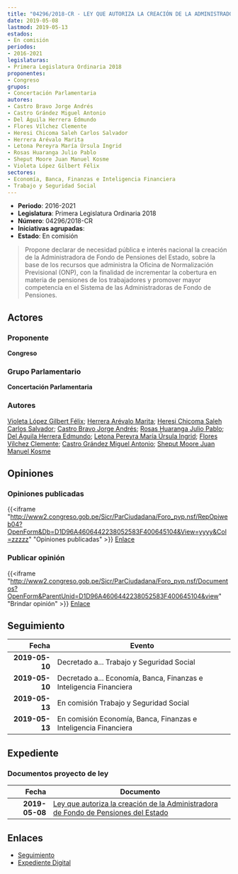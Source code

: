 ```yaml
---
title: "04296/2018-CR - LEY QUE AUTORIZA LA CREACIÓN DE LA ADMINISTRADORA DE FONDO DE PENSIONES DEL ESTADO"
date: 2019-05-08
lastmod: 2019-05-13
estados:
- En comisión
periodos:
- 2016-2021
legislaturas:
- Primera Legislatura Ordinaria 2018
proponentes:
- Congreso
grupos:
- Concertación Parlamentaria
autores:
- Castro Bravo Jorge Andrés
- Castro Grández Miguel Antonio
- Del Águila Herrera Edmundo
- Flores Vílchez Clemente
- Heresi Chicoma Saleh Carlos Salvador
- Herrera Arévalo Marita
- Letona Pereyra María Úrsula Ingrid
- Rosas Huaranga Julio Pablo
- Sheput Moore Juan Manuel Kosme
- Violeta López Gilbert Félix
sectores:
- Economía, Banca, Finanzas e Inteligencia Financiera
- Trabajo y Seguridad Social
---
```

- **Periodo**: 2016-2021
- **Legislatura**: Primera Legislatura Ordinaria 2018
- **Número**: 04296/2018-CR
- **Iniciativas agrupadas**: 
- **Estado**: En comisión

> Propone declarar de necesidad pública e interés nacional la creación de la Administradora de Fondo de Pensiones del Estado, sobre la base de los recursos que administra la Oficina de Normalización Previsional (ONP), con la finalidad de incrementar la cobertura en materia de pensiones de los trabajadores y promover mayor competencia en el Sistema de las Administradoras de Fondo de Pensiones.


## Actores

### Proponente

**Congreso**

### Grupo Parlamentario

**Concertación Parlamentaria**

### Autores

[Violeta López Gilbert Félix](mailto:mailto:gvioleta@congreso.gob.pe); [Herrera Arévalo Marita](mailto:mailto:mherrera@congreso.gob.pe); [Heresi Chicoma Saleh Carlos Salvador](mailto:mailto:sheresi@congreso.gob.pe); [Castro Bravo Jorge Andrés](mailto:mailto:jacastro@congreso.gob.pe); [Rosas Huaranga Julio Pablo](mailto:mailto:jrosas@congreso.gob.pe); [Del Águila Herrera Edmundo](mailto:mailto:edelaguila@congreso.gob.pe); [Letona Pereyra María Úrsula Ingrid](mailto:mailto:mletona@congreso.gob.pe); [Flores Vílchez Clemente](mailto:mailto:cflores@congreso.gob.pe); [Castro Grández Miguel Antonio](mailto:mailto:macastro@congreso.gob.pe); [Sheput Moore Juan Manuel Kosme](mailto:mailto:jsheput@congreso.gob.pe)

## Opiniones

### Opiniones publicadas

{{<iframe "http://www2.congreso.gob.pe/Sicr/ParCiudadana/Foro_pvp.nsf/RepOpiweb04?OpenForm&Db=D1D96A4606442238052583F400645104&View=yyyy&Col=zzzzz" "Opiniones publicadas" >}}
[Enlace](http://www2.congreso.gob.pe/Sicr/ParCiudadana/Foro_pvp.nsf/RepOpiweb04?OpenForm&Db=D1D96A4606442238052583F400645104&View=yyyy&Col=zzzzz)

### Publicar opinión

{{<iframe "http://www2.congreso.gob.pe/Sicr/ParCiudadana/Foro_pvp.nsf/Documentos?OpenForm&ParentUnid=D1D96A4606442238052583F400645104&view" "Brindar opinión" >}}
[Enlace](http://www2.congreso.gob.pe/Sicr/ParCiudadana/Foro_pvp.nsf/Documentos?OpenForm&ParentUnid=D1D96A4606442238052583F400645104&view)


## Seguimiento

| Fecha | Evento |
|------:|--------|
| **2019-05-10** | Decretado a... Trabajo y Seguridad Social |
| **2019-05-10** | Decretado a... Economía, Banca, Finanzas e Inteligencia Financiera |
| **2019-05-13** | En comisión Trabajo y Seguridad Social |
| **2019-05-13** | En comisión Economía, Banca, Finanzas e Inteligencia Financiera |

## Expediente

### Documentos proyecto de ley

| Fecha | Documento |
|------:|-----------|
| **2019-05-08** | [Ley que autoriza la creación de la Administradora de Fondo de Pensiones del Estado](http://www.leyes.congreso.gob.pe/Documentos/2016_2021/Proyectos_de_Ley_y_de_Resoluciones_Legislativas/PL0429620190508..pdf) |

## Enlaces

- [Seguimiento](http://www2.congreso.gob.pe/Sicr/TraDocEstProc/CLProLey2016.nsf/f7fff46988ca05b1052578e100829cc7/bf5749667533eca7052583f500046500?OpenDocument)
- [Expediente Digital](http://www2.congreso.gob.pe/Sicr/TraDocEstProc/Expvirt_2011.nsf/visbusqptramdoc1621/04296?opendocument)


